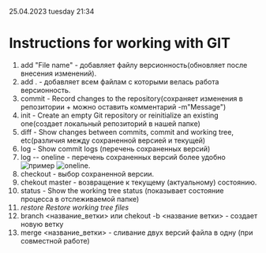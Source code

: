 25.04.2023 tuesday
21:34
# Instructions for working with GIT #

1. add "File name" - добавляет файлу версионность(обновляет после внесения изменений).
2. add . - добавляет всем файлам с которыми велась работа версионность. 
3. commit - Record changes to the repository(сохраняет изменения в репозитории + можно оставить комментарий -m"Message")
4. init - Create an empty Git repository or reinitialize an existing one(создает локальный репозиторий в нашей папке)
5. diff - Show changes between commits, commit and working tree, etc(различия между сохраненной версией и текущей)  
5. log - Show commit logs (перечень сохраненных версий)
7. log -- oneline - перечень сохраненных версий более удобно ![пример](/25.04.2023_ANTON_BAIMURZAEV/oneline.bmp) 
<image src="25.04.2023_ANTON_BAIMURZAEV/oneline.jpg" alt="oneline">.
7. checkout - выбор сохраненной версии.
7. chekout master - возвращение к текущему (актуальному) состоянию.
8. status  -  Show the working tree status (показывает состояние процесса в отслеживаемой папке)
9. *restore   Restore working tree files*
10. branch <название_ветки> или chekout -b <название ветки> - создает новую ветку
11. merge <название_ветки> - сливание двух версий файла в одну (при совместной работе)